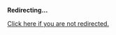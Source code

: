 <!DOCTYPE html>
<html>
<head>
<title>Redirecting...</title>
<link rel="canonical" href="https://blog.jle.im/entry/deploying-medium-to-large-haskell-apps-to-heroku.html.md"/>
<meta http-equiv="content-type" content="text/html; charset=utf-8" />
<script>
(function(i,s,o,g,r,a,m){i['GoogleAnalyticsObject']=r;i[r]=i[r]||function(){
(i[r].q=i[r].q||[]).push(arguments)},i[r].l=1*new Date();a=s.createElement(o),
m=s.getElementsByTagName(o)[0];a.async=1;a.src=g;m.parentNode.insertBefore(a,m)
})(window,document,'script','//www.google-analytics.com/analytics.js','ga');
ga('create', { trackingId: 'UA-443711-8', cookieDomain: 'jle.im', redirect: 'https://blog.jle.im/entry/deploying-medium-to-large-haskell-apps-to-heroku.html.md'});
ga('send', { hitType: 'pageview', hitCallback: function() { document.location.href = 'https://blog.jle.im/entry/deploying-medium-to-large-haskell-apps-to-heroku.html.md'; } });
</script>
</head>
<body>
  <p><strong>Redirecting...</strong></p>
  <p><a href='https://blog.jle.im/entry/deploying-medium-to-large-haskell-apps-to-heroku.html.md'>Click here if you are not redirected.</a></p>
  <script>
    setTimeout(function() { document.location.href = 'https://blog.jle.im/entry/deploying-medium-to-large-haskell-apps-to-heroku.html.md'; }, 1000);
  </script>
</body>
</html>
